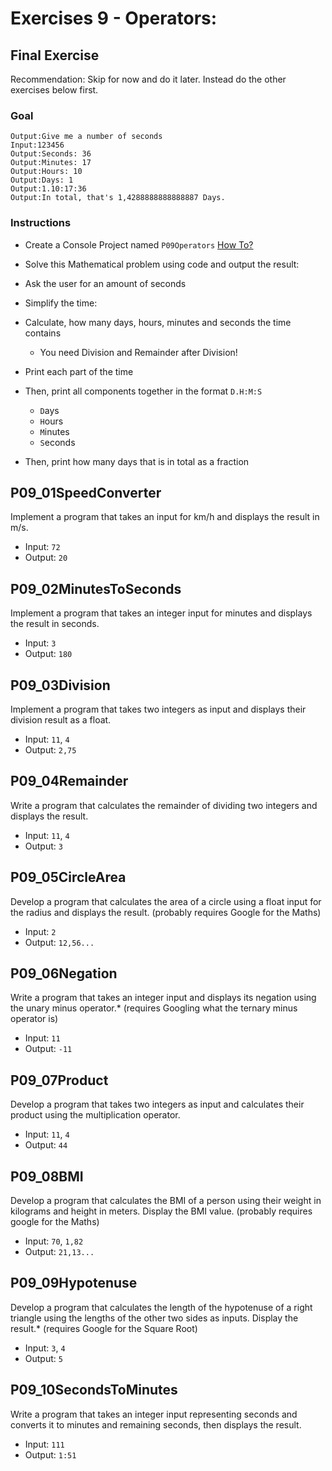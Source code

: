# Exercises 9 - Operators: 

## Final Exercise

Recommendation: Skip for now and do it later. Instead do the other exercises below first.

### Goal
```
Output:Give me a number of seconds
Input:123456
Output:Seconds: 36
Output:Minutes: 17
Output:Hours: 10
Output:Days: 1
Output:1.10:17:36
Output:In total, that's 1,4288888888888887 Days.
```

### Instructions
- Create a Console Project named `P09Operators` [How To?](https://gist\.github\.com/marczaku/a8b3c38c37e8876a46194a73ed24b1f2)
- Solve this Mathematical problem using code and output the result: 

- Ask the user for an amount of seconds
- Simplify the time:
- Calculate, how many days, hours, minutes and seconds the time contains
  - You need Division and Remainder after Division!
- Print each part of the time
- Then, print all components together in the format `D.H:M:S`
  - `D`ays
  - `H`ours
  - `M`inutes
  - `S`econds
- Then, print how many days that is in total as a fraction

## P09_01SpeedConverter

Implement a program that takes an input for km/h and displays the result in m/s.
- Input: `72`
- Output: `20`

## P09_02MinutesToSeconds

Implement a program that takes an integer input for minutes and displays the result in seconds.
- Input: `3`
- Output: `180`

## P09_03Division
Implement a program that takes two integers as input and displays their division result as a float.
- Input: `11`, `4`
- Output: `2,75`

## P09_04Remainder
Write a program that calculates the remainder of dividing two integers and displays the result.
- Input: `11`, `4`
- Output: `3`

## P09_05CircleArea
Develop a program that calculates the area of a circle using a float input for the radius and displays the result. (probably requires Google for the Maths)
- Input: `2`
- Output: `12,56...`

## P09_06Negation
Write a program that takes an integer input and displays its negation using the unary minus operator.* (requires Googling what the ternary minus operator is)
- Input: `11`
- Output: `-11`

## P09_07Product
Develop a program that takes two integers as input and calculates their product using the multiplication operator.
- Input: `11`, `4`
- Output: `44`

## P09_08BMI
Develop a program that calculates the BMI of a person using their weight in kilograms and height in meters. Display the BMI value. (probably requires google for the Maths)
- Input: `70`, `1,82`
- Output: `21,13...`

## P09_09Hypotenuse
Develop a program that calculates the length of the hypotenuse of a right triangle using the lengths of the other two sides as inputs. Display the result.* (requires Google for the Square Root)
- Input: `3`, `4`
- Output: `5`

## P09_10SecondsToMinutes
Write a program that takes an integer input representing seconds and converts it to minutes and remaining seconds, then displays the result.
- Input: `111`
- Output: `1:51`
